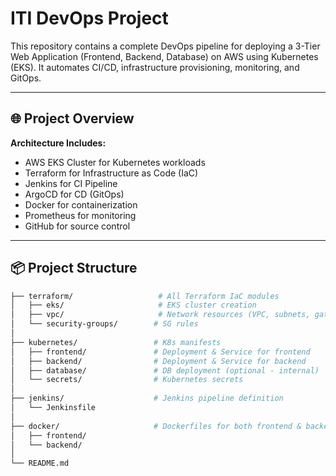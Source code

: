 # ITI DevOps Project

This repository contains a complete DevOps pipeline for deploying a 3-Tier Web Application (Frontend, Backend, Database) on AWS using Kubernetes (EKS). It automates CI/CD, infrastructure provisioning, monitoring, and GitOps.

---

## 🌐 Project Overview

**Architecture Includes:**
- AWS EKS Cluster for Kubernetes workloads
- Terraform for Infrastructure as Code (IaC)
- Jenkins for CI Pipeline
- ArgoCD for CD (GitOps)
- Docker for containerization
- Prometheus for monitoring
- GitHub for source control

---

## 📦 Project Structure

```bash
├── terraform/                   # All Terraform IaC modules
│   ├── eks/                     # EKS cluster creation
│   ├── vpc/                     # Network resources (VPC, subnets, gateways)
│   └── security-groups/        # SG rules
│
├── kubernetes/                 # K8s manifests
│   ├── frontend/               # Deployment & Service for frontend
│   ├── backend/                # Deployment & Service for backend
│   ├── database/               # DB deployment (optional - internal)
│   └── secrets/                # Kubernetes secrets
│
├── jenkins/                    # Jenkins pipeline definition
│   └── Jenkinsfile
│
├── docker/                     # Dockerfiles for both frontend & backend
│   ├── frontend/
│   └── backend/
│
└── README.md
